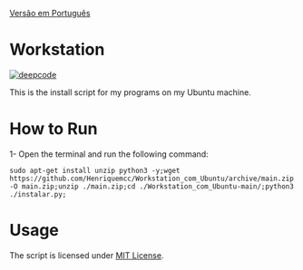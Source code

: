 [Versão em Português](README.md)

# Workstation
[![deepcode](https://www.deepcode.ai/api/gh/badge?key=eyJhbGciOiJIUzI1NiIsInR5cCI6IkpXVCJ9.eyJwbGF0Zm9ybTEiOiJnaCIsIm93bmVyMSI6IkhlbnJpcXVlbWNjIiwicmVwbzEiOiJXb3Jrc3RhdGlvbl9jb21fVWJ1bnR1IiwiaW5jbHVkZUxpbnQiOmZhbHNlLCJhdXRob3JJZCI6MjM1NDIsImlhdCI6MTYwMjExMDc4OX0.yJH5uWjfbaqskm6d_qVY8U04-eeigmjlMasP4p-OC2g)](https://www.deepcode.ai/app/gh/Henriquemcc/Workstation_com_Ubuntu/_/dashboard?utm_content=gh%2FHenriquemcc%2FWorkstation_com_Ubuntu)

This is the install script for my programs on my Ubuntu machine.

# How to Run

1- Open the terminal and run the following command:

```
sudo apt-get install unzip python3 -y;wget https://github.com/Henriquemcc/Workstation_com_Ubuntu/archive/main.zip -O main.zip;unzip ./main.zip;cd ./Workstation_com_Ubuntu-main/;python3 ./instalar.py;
```
# Usage

The script is licensed under [MIT License](LICENSE).
